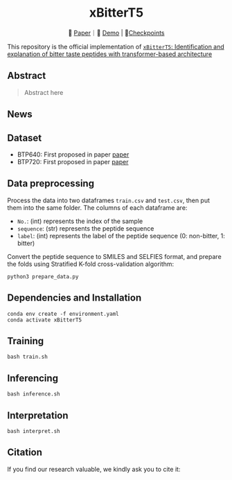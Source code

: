 <h1 align="center">xBitterT5</h1>

<!-- ![tgmdlm](pics/tgmdlm.png) -->
<p align="center">
        📝 <a href="">Paper</a>｜🤗 <a href="https://huggingface.co/spaces/ndhieunguyen/xBitterT5">Demo</a> | 🚩<a href="https://huggingface.co/ndhieunguyen/xBitterT5">Checkpoints</a>
</p>

This repository is the official implementation of [`xBitterT5`: Identification and explanation of bitter taste peptides with transformer-based architecture ](https://github.com/nhattruongpham/mol-lang-bridge/)

## Abstract
> Abstract here


## News


## Dataset
- BTP640: First proposed in paper [paper](https://www.sciencedirect.com/science/article/pii/S0888754320301725)
- BTP720: First proposed in paper [paper](https://www.sciencedirect.com/science/article/pii/S0308814623019064)

## Data preprocessing
Process the data into two dataframes `train.csv` and `test.csv`, then put them into the same folder. The columns of each dataframe are:
- `No.`: (int) represents the index of the sample
- `sequence`: (str) represents the peptide sequence
- `label`: (int) represents the label of the peptide sequence (0: non-bitter, 1: bitter)

Convert the peptide sequence to SMILES and SELFIES format, and prepare the folds using Stratified K-fold cross-validation algorithm:
```
python3 prepare_data.py
```

## Dependencies and Installation
```
conda env create -f environment.yaml
conda activate xBitterT5
```

## Training
```
bash train.sh
```

## Inferencing
```
bash inference.sh
```

## Interpretation
```
bash interpret.sh
```

## Citation
If you find our research valuable, we kindly ask you to cite it:
```
```
